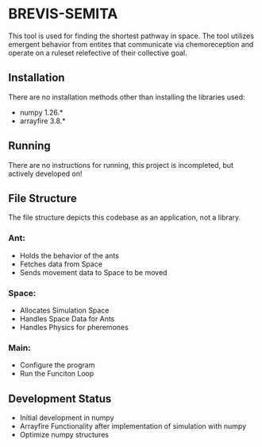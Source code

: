 # BREVIS-SEMITA
This tool is used for finding the shortest pathway in space. The tool utilizes emergent behavior from entites that communicate via chemoreception and operate on a ruleset relefective of their collective goal.

## Installation
There are no installation methods other than installing the libraries used:
- numpy 1.26.*
- arrayfire 3.8.*

## Running
There are no instructions for running, this project is incompleted, but actively developed on!

## File Structure
The file structure depicts this codebase as an application, not a library.

### Ant:
- Holds the behavior of the ants
- Fetches data from Space
- Sends movement data to Space to be moved

### Space:
- Allocates Simulation Space
- Handles Space Data for Ants
- Handles Physics for pheremones

### Main:
- Configure the program
- Run the Funciton Loop

## Development Status
- Initial development in numpy
- Arrayfire Functionality after implementation of simulation with numpy
- Optimize numpy structures
